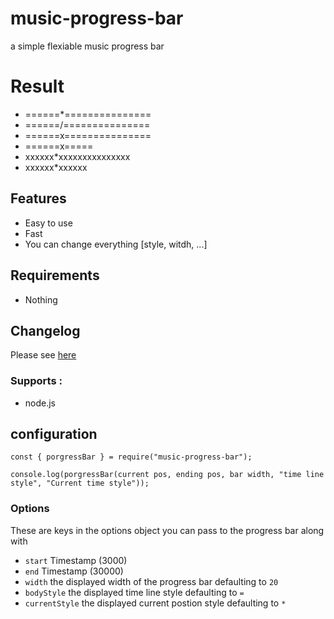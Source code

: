 # music-progress-bar
a simple flexiable music progress bar

# Result
* ======*===============
* ======/===============
* ======x===============
* ======x=====
* xxxxxx*xxxxxxxxxxxxxxx
* xxxxxx*xxxxxx


## Features
* Easy to use
* Fast
* You can change everything [style, witdh, ...]


## Requirements

* Nothing


## Changelog

Please see [here](CHANGELOG.md)

### Supports :
* node.js


## configuration
```
const { porgressBar } = require("music-progress-bar");

console.log(porgressBar(current pos, ending pos, bar width, "time line style", "Current time style"));
```

### Options

These are keys in the options object you can pass to the progress bar along with

- `start` Timestamp (3000)
- `end` Timestamp (30000)
- `width` the displayed width of the progress bar defaulting to `20`
- `bodyStyle` the displayed time line style defaulting to `=`
- `currentStyle` the displayed current postion style defaulting to `*`
